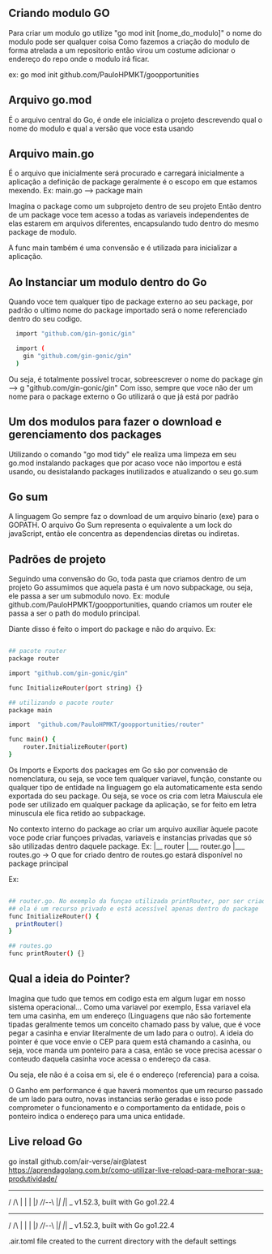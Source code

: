 ## Criando modulo GO
Para criar um modulo go utilize "go mod init [nome_do_modulo]" o nome do modulo pode ser qualquer coisa
Como fazemos a criação do modulo de forma atrelada a um repositorio então virou um costume adicionar o
endereço do repo onde o modulo irá ficar.

ex: go mod init github.com/PauloHPMKT/goopportunities

## Arquivo go.mod
É o arquivo central do Go, é onde ele inicializa o projeto descrevendo qual o nome do modulo e qual a 
versão que voce esta usando

## Arquivo main.go
É o arquivo que inicialmente será procurado e carregará inicialmente a aplicação
a definição de package geralmente é o escopo em que estamos mexendo. 
Ex: main.go --> package main

Imagina o package como um subprojeto dentro de seu projeto
Então dentro de um package voce tem acesso a todas as variaveis independentes de elas estarem em arquivos
diferentes, encapsulando tudo dentro do mesmo package de modulo.

A func main também é uma convensão e é utilizada para inicializar a aplicação.

## Ao Instanciar um modulo dentro do Go
Quando voce tem qualquer tipo de package externo ao seu package, por padrão o ultimo nome do package importado
será o nome referenciado dentro do seu codigo.
```sh
  import "github.com/gin-gonic/gin"

  import (
    gin "github.com/gin-gonic/gin"
  )
```
Ou seja, é totalmente possível trocar, sobreescrever o nome do package
gin --> g "github.com/gin-gonic/gin" 
Com isso, sempre que voce não der um nome para o package externo o Go utilizará o que já está por padrão

## Um dos modulos para fazer o download e gerenciamento dos packages
Utilizando o comando "go mod tidy" ele realiza uma limpeza em seu go.mod instalando packages que por acaso 
voce não importou e está usando, ou desistalando packages inutilizados e atualizando o seu go.sum

## Go sum
A linguagem Go sempre faz o download de um arquivo binario (exe) para o GOPATH. O arquivo Go Sum representa
o equivalente a um lock do javaScript, então ele concentra as dependencias diretas ou indiretas.

## Padrões de projeto
Seguindo uma convensão do Go, toda pasta que criamos dentro de um projeto Go assumimos que aquela pasta é um novo 
subpackage, ou seja, ele passa a ser um submodulo novo.
Ex: module github.com/PauloHPMKT/goopportunities, quando criamos um router ele passa a ser o path do modulo
principal.

Diante disso é feito o import do package e não do arquivo.
Ex: 
```sh

## pacote router
package router

import "github.com/gin-gonic/gin"

func InitializeRouter(port string) {}

## utilizando o pacote router
package main

import	"github.com/PauloHPMKT/goopportunities/router"

func main() {
	router.InitializeRouter(port)
}

```
Os Imports e Exports dos packages em Go são por convensão de nomenclatura, ou seja, se voce tem qualquer variavel,
função, constante ou qualquer tipo de entidade na linguagem go ela automaticamente esta sendo exportada do seu 
package. Ou seja, se voce os cria com letra Maiuscula ele pode ser utilizado em qualquer package da aplicação, se 
for feito em letra minuscula ele fica retido ao subpackage.

No contexto interno do package ao criar um arquivo auxiliar àquele pacote voce pode criar funçoes privadas, variaveis e instancias privadas que só são utilizadas dentro daquele package.
Ex: 
|__ router
    |___ router.go
    |___ routes.go -> O que for criado dentro de routes.go estará disponível no package principal

Ex: 
```sh

## router.go. No exemplo da funçao utilizada printRouter, por ser criada com a primeira letra minuscula
## ela é um recurso privado e está acessível apenas dentro do package
func InitializeRouter() {
  printRouter()
}

## routes.go
func printRouter() {}
```

## Qual a ideia do Pointer?
Imagina que tudo que temos em codigo esta em algum lugar em nosso sistema operacional... Como uma variavel por exemplo,
Essa variavel ela tem uma casinha, em um endereço (Linguagens que não são fortemente tipadas geralmente temos um conceito
chamado pass by value, que é voce pegar a casinha e enviar literalmente de um lado para o outro). A ideia do pointer é que 
voce envie o CEP para quem está chamando a casinha, ou seja, voce manda um ponteiro para a casa, então se voce precisa
acessar o conteudo daquela casinha voce acessa o endereço da casa.

Ou seja, ele não é a coisa em si, ele é o endereço (referencia) para a coisa.

O Ganho em performance é que haverá momentos que um recurso passado de um lado para outro, novas instancias serão geradas
e isso pode comprometer o funcionamento e o comportamento da entidade, pois o ponteiro indica o endereço para uma unica
entidade.

## Live reload Go
go install github.com/air-verse/air@latest
https://aprendagolang.com.br/como-utilizar-live-reload-para-melhorar-sua-produtividade/

  __    _   ___
 / /\  | | | |_)
/_/--\ |_| |_| \_ v1.52.3, built with Go go1.22.4

 __    _   ___
 / /\  | | | |_)
/_/--\ |_| |_| \_ v1.52.3, built with Go go1.22.4

.air.toml file created to the current directory with the default settings